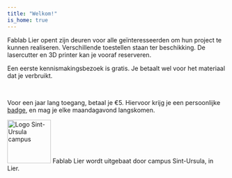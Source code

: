 ```yaml
---
title: "Welkom!"
is_home: true
---
```

<div class="narrow">
<p>
Fablab Lier opent zijn deuren voor alle geïnteresseerden om hun project te kunnen realiseren. Verschillende toestellen staan ter beschikking. De lasercutter en 3D printer kan je vooraf reserveren.
</p>
<p>
Een eerste kennismakingsbezoek is gratis. Je betaalt wel voor het materiaal dat je verbruikt.
</p>
</div>

<div class="imgwrapper wide">
	<span class="image hor">
		<img src="/images/fotos/IMG_20181112_162935.jpg" alt ="">
	</span>
	<span class="image ver">
		<img src="/images/fotos/IMG_20181112_180549.jpg" alt ="">
	</span>
	<span class="image hor">
		<img src="/images/fotos/IMG_20181112_162438.jpg" alt ="">
	</span>
	<span class="image hor">
		<img src="/images/uitrusting/lasercutter.jpg" alt ="">
	</span>
	<span class="image hor">
		<img src="/images/fotos/IMG_20181112_162314.jpg" alt ="">
	</span>
</div>


<div class="narrow">
<p>
Voor een jaar lang toegang, betaal je €5. Hiervoor krijg je een persoonlijke <a href="/gebruik/badge">badge</a>, en mag je elke maandagavond langskomen.
</p>
<p>
<img src="/images/SU-logo.png" width="100" class="img-left" alt="Logo Sint-Ursula campus">
Fablab Lier wordt uitgebaat door campus Sint-Ursula, in Lier. 
</p>
</div>

